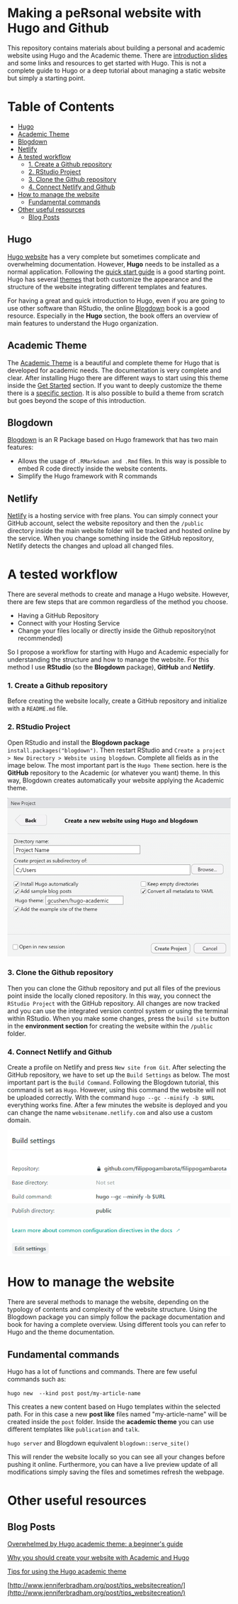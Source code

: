 # Making a peRsonal website with Hugo and Github

This repository contains materials about building a personal and academic website using Hugo and the Academic theme. There are [introduction slides](https://filippogambarota.github.io/hugo_tutorial/) and some links and resources to get started with Hugo. This is not a complete guide to Hugo or a deep tutorial about managing a static website but simply a starting point.

# Table of Contents

* [Hugo](#hugo)
* [Academic Theme](#academic-theme)
* [Blogdown](#blogdown)
* [Netlify](#netlify)
* [A tested workflow](#a-tested-workflow)
    * [1. Create a Github repository](#1-create-a-github-repository)
    * [2. RStudio Project](#2-rstudio-project)
    * [3. Clone the Github repository](#3-clone-the-github-repository)
    * [4. Connect Netlify and Github](#4-connect-netlify-and-github)
* [How to manage the website](#how-to-manage-the-website)
  * [Fundamental commands](#fundamental-commands)
* [Other useful resources](#other-useful-resources)
  * [Blog Posts](#blog-posts)

## Hugo

[Hugo website](https://gohugo.io/) has a very complete but sometimes complicate and overwhelming documentation. However, **Hugo** needs to be installed as a normal application. Following the [quick start guide](https://gohugo.io/getting-started/quick-start/) is a good starting point.
Hugo has several [themes](https://themes.gohugo.io/) that both customize the appearance and the structure of the website integrating different templates and features.

For having a great and quick introduction to Hugo, even if you are going to use other software than RStudio, the online [Blogdown](https://bookdown.org/yihui/blogdown/) book is a good resource. Especially in the **Hugo** section, the book offers an overview of main features to understand the Hugo organization.

## Academic Theme

The [Academic Theme](https://sourcethemes.com/academic/) is a beautiful and complete theme for Hugo that is developed for academic needs. The documentation is very complete and clear. After installing Hugo there are different ways to start using this theme inside the [Get Started](https://sourcethemes.com/academic/docs/install/) section. If you want to deeply customize the theme there is a [specific section](https://sourcethemes.com/academic/themes/). It is also possible to build a theme from scratch but goes beyond the scope of this introduction.

## Blogdown

[Blogdown](https://bookdown.org/yihui/blogdown/) is an R Package based on Hugo framework that has two main features:
* Allows the usage of `.RMarkdown and .Rmd` files. In this way is possible to embed R code directly inside the website contents.
* Simplify the Hugo framework with R commands

## Netlify

[Netlify](https://www.netlify.com/) is a hosting service with free plans. You can simply connect your GitHub account, select the website repository and then the `/public` directory inside the main website folder will be tracked and hosted online by the service. When you change something inside the GitHub repository, Netlify detects the changes and upload all changed files.

# A tested workflow

There are several methods to create and manage a Hugo website. However, there are few steps that are common regardless of the method you choose.

* Having a GitHub Repository
* Connect with your Hosting Service
* Change your files locally or directly inside the Github repository(not recommended)

So I propose a workflow for starting with Hugo and Academic especially for understanding the structure and how to manage the website. For this method I use **RStudio** (so the **Blogdown** package), **GitHub** and **Netlify**.

### 1. Create a Github repository

Before creating the website locally, create a GitHub repository and initialize with a `README.md` file.

### 2. RStudio Project

Open RStudio and install the **Blogdown package** `install.packages("blogdown")`. Then restart RStudio and `Create a project > New Directory > Website using blogdown`. Complete all fields as in the image below. The most important part is the `Hugo Theme` section. here is the **GitHub** repository to the Academic (or whatever you want) theme. In this way, Blogdown creates automatically your website applying the Academic theme.

![Blogdown settings for new Hugo website](img/blogdownsetting.png)

### 3. Clone the Github repository

Then you can clone the Github repository and put all files of the previous point inside the locally cloned repository. In this way, you connect the `RStudio Project` with the GitHub repository. All changes are now tracked and you can use the integrated version control system or using the terminal within RStudio.
When you make some changes, press the `build site` button in the **environment section** for creating the website within the `/public` folder.

### 4. Connect Netlify and Github

Create a profile on Netlify and press `New site from Git`. After selecting the GitHub repository, we have to set up the `Build Settings` as below. The most important part is the `Build Command`. Following the Blogdown tutorial, this command is set as `Hugo`. However, using this command the website will not be uploaded correctly. With the command `hugo --gc --minify -b $URL` everything works fine.
After a few minutes the website is deployed and you can change the name `websitename.netlify.com` and also use a custom domain.

![Netlify Settings](img/netlifysetting.png)

# How to manage the website

There are several methods to manage the website, depending on the typology of contents and complexity of the website structure. Using the Blogdown package you can simply follow the package documentation and book for having a complete overview. Using different tools you can refer to Hugo and the theme documentation.

## Fundamental commands

Hugo has a lot of functions and commands. There are few useful commands such as:

`hugo new  --kind post post/my-article-name`

This creates a new content based on Hugo templates within the selected path. For in this case a new **post like** files named "my-article-name" will be created inside the `post` folder. Inside the **academic theme** you can use different templates like `publication` and `talk`.

`hugo server` and Blogdown equivalent `blogdown::serve_site()`

This will render the website locally so you can see all your changes before pushing it online. Furthermore, you can have a live preview update of all modifications simply saving the files and sometimes refresh the webpage.

# Other useful resources

## Blog Posts

[Overwhelmed by Hugo academic theme: a beginner's guide](https://andreaczhang.rbind.io/post/my-1st-blogpost/)

[Why you should create your website with Academic and Hugo](https://georgecushen.com/create-your-website-with-hugo/)

[Tips for using the Hugo academic theme](https://lmyint.github.io/post/hugo-academic-tips/)

[http://www.jenniferbradham.org/post/tips_websitecreation/](http://www.jenniferbradham.org/post/tips_websitecreation/)
